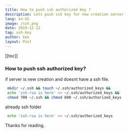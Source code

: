 ```yaml
---
title: How to push ssh authorized key ?
description: Lets push ssh key for new creation server
lang: en-US
image: /ssh.png
date: 2019-12-12
tag: ssh-key
author: kev
layout: Post
---
```


[[toc]]
### How to push ssh authorized key?

if server is new creation and doesnt have a ssh file.

```bash
 mkdir ~/.ssh && touch ~/.ssh/authorized_keys &&
 echo 'ssh-rsa is here' >> ~/.ssh/authorized_keys &&
 chmod 700 ~/.ssh && chmod 600 ~/.ssh/authorized_keys
```

already ssh folder

```bash
 echo 'ssh-rsa is here' >> ~/.ssh/authorized_keys
```

Thanks for reading.
